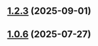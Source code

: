 ## [1.2.3](https://github.com/devints47/pixel-forge/compare/v1.2.2...v1.2.3) (2025-09-01)



## [1.0.6](https://github.com/devints47/pixel-forge/compare/v1.0.5...v1.0.6) (2025-07-27)




